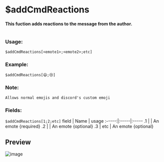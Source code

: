 # $addCmdReactions

#### This fuction adds reactions to the message from the author.

#

### Usage:
`$addCmdReactions[<emote1>;<emote2>;etc]`
### Example:
`$addCmdReactions[😄;😢]`
### Note:
`Allows normal emojis and discord's custom emoji`
</br>

### Fields:
`$addCmdReactions[1;2;etc]`
field | Name | usage
:-----:|:-----|:-----
.1 | <emote1> | An emote {required}
.2 | <emote2> | An emote {optional}
.3 | etc | An emote {optional}

## Preview
![image](https://user-images.githubusercontent.com/65414822/127781388-bc6bdd52-e37d-429b-a8ff-1da7c587ea91.png)
